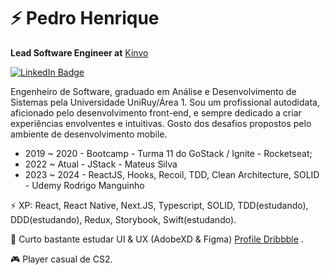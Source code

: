 # ⚡ Pedro Henrique

**Lead Software Engineer at** [Kinvo](https://www.kinvo.com.br/) 

[![LinkedIn Badge](https://img.shields.io/badge/linkedin--%238f2d07?style=for-the-badge&logo=linkedin&logoColor=white)](https://www.linkedin.com/in/pedrohenrque/)

Engenheiro de Software, graduado em Análise e Desenvolvimento de Sistemas pela
Universidade UniRuy/Área 1. Sou um profissional autodidata, aficionado pelo desenvolvimento front-end, e sempre dedicado a criar experiências envolventes e intuitivas. Gosto dos desafios propostos pelo ambiente de desenvolvimento mobile. 

- 2019 ~ 2020 - Bootcamp - Turma 11 do GoStack / Ignite - Rocketseat; 
- 2022 ~ Atual - JStack - Mateus Silva
- 2023 ~ 2024 - ReactJS, Hooks, Recoil, TDD, Clean Architecture, SOLID - Udemy Rodrigo Manguinho
  

⚡ XP: React, React Native, Next.JS, Typescript, SOLID, TDD(estudando), DDD(estudando), Redux, Storybook, Swift(estudando). 

💬 Curto bastante estudar UI & UX (AdobeXD & Figma) [Profile Dribbble](https://dribbble.com/phklart) .

🎮 Player casual de CS2.
